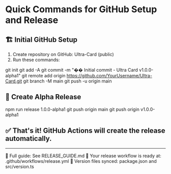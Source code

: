 # Quick Commands for GitHub Setup and Release

## 🏗️ Initial GitHub Setup
1. Create repository on GitHub: Ultra-Card (public)
2. Run these commands:

git init
git add -A
git commit -m "�� Initial commit - Ultra Card v1.0.0-alpha1"
git remote add origin https://github.com/YourUsername/Ultra-Card.git
git branch -M main
git push -u origin main

## 🚀 Create Alpha Release
npm run release 1.0.0-alpha1
git push origin main
git push origin v1.0.0-alpha1

## ✅ That's it! GitHub Actions will create the release automatically.

---
📖 Full guide: See RELEASE_GUIDE.md
🔧 Your release workflow is ready at: .github/workflows/release.yml
🎯 Version files synced: package.json and src/version.ts

